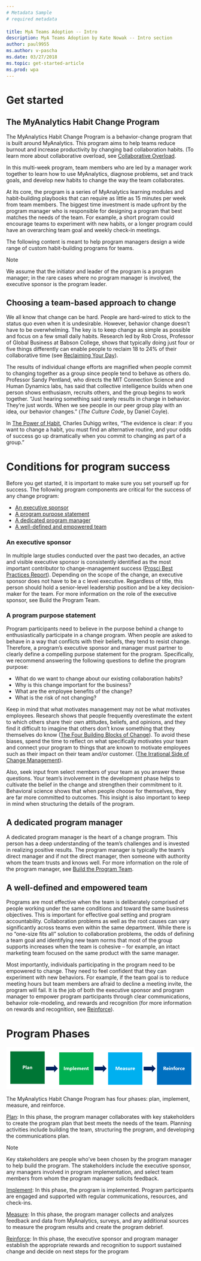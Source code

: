 ```yaml
---
# Metadata Sample
# required metadata

title: MyA Teams Adoption -- Intro
description: MyA Teams Adoption by Kate Nowak -- Intro section
author: paul9955
ms.author: v-pascha
ms.date: 03/27/2018
ms.topic: get-started-article
ms.prod: wpa
---
```


# Get started

## The MyAnalytics Habit Change Program

The MyAnalytics Habit Change Program is a behavior-change program that is built around MyAnalytics. This program aims to help teams reduce burnout and increase productivity by changing bad collaboration habits. (To learn more about collaborative overload, see [Collaborative Overload](https://hbr.org/2016/01/collaborative-overload).

In this multi-week program, team members who are led by a manager work together to learn how to use MyAnalytics, diagnose problems, set and track goals, and develop new habits to change the way the team collaborates.

At its core, the program is a series of MyAnalytics learning modules and habit-building playbooks that can require as little as 15 minutes per week from team members. The biggest time investment is made upfront by the program manager who is responsible for designing a program that best matches the needs of the team. For example, a short program could encourage teams to experiment with new habits, or a longer program could have an overarching team goal and weekly check-in meetings. 

The following content is meant to help program managers design a wide range of custom habit-building programs for teams. 

> [!Note] 
> We assume that the initiator and leader of the program is a program manager; in the rare cases where no program manager is involved, the executive sponsor is the program leader.

## Choosing a team-based approach to change

We all know that change can be hard. People are hard-wired to stick to the status quo even when it is undesirable. However, behavior change doesn’t have to be overwhelming. The key is to keep change as simple as possible and focus on a few small daily habits. Research led by Rob Cross, Professor of Global Business at Babson College, shows that typically doing just four or five things differently can enable people to reclaim 18 to 24% of their collaborative time (see [Reclaiming Your Day](https://www.robcross.org/wp-content/uploads/2017/10/reducing-collaborative-overload-how-efficient-collaborators-reclaim-time-connected-commons.pdf)).

The results of individual change efforts are magnified when people commit to changing together as a group since people tend to behave as others do. Professor Sandy Pentland, who directs the MIT Connection Science and Human Dynamics labs, has said that collective intelligence builds when one person shows enthusiasm, recruits others, and the group begins to work together. “Just hearing something said rarely results in change in behavior. They’re just words. When we see people in our peer group play with an idea, our behavior changes.” (_The Culture Code_, by Daniel Coyle<!-- Pg __-->).

In [The Power of Habit](http://charlesduhigg.com/additional-resources/), Charles Duhigg writes, “The evidence is clear: if you want to change a habit, you must find an alternative routine, and your odds of success go up dramatically when you commit to changing as part of a group.” 

# Conditions for program success

Before you get started, it is important to make sure you set yourself up for success. The following program components are critical for the success of any change program:

 * [An executive sponsor](Team-adopt-intro.md#an-executive-sponsor)
 * [A program purpose statement](Team-adopt-intro.md#a-program-purpose-statement)
 * [A dedicated program manager](Team-adopt-intro.md#a-dedicated-program-manager)
 * [A well-defined and empowered team](Team-adopt-intro.md#a-well-defined-and-empowered-team)

### An executive sponsor

In multiple large studies conducted over the past two decades, an active and visible executive sponsor is consistently identified as the most important contributor to change-management success ([Prosci Best Practices Report](https://www.prosci.com/bookstore/best-practices-in-change-management-2016-edition.html)). Depending on the scope of the change, an executive sponsor does not have to be a c level executive. Regardless of title, this person should hold a senior-level leadership position and be a key decision-maker for the team. For more information on the role of the executive sponsor, see Build the Program Team.

### A program purpose statement

Program participants need to believe in the purpose behind a change to enthusiastically participate in a change program. When people are asked to behave in a way that conflicts with their beliefs, they tend to resist change. Therefore, a program’s executive sponsor and manager must partner to clearly define a compelling purpose statement for the program. Specifically, we recommend answering the following questions to define the program purpose:

 * What do we want to change about our existing collaboration habits?
 * Why is this change important for the business?
 * What are the employee benefits of the change?
 * What is the risk of not changing?

Keep in mind that what motivates management may not be what motivates employees. Research shows that people frequently overestimate the extent to which others share their own attitudes, beliefs, and opinions, and they find it difficult to imagine that others don’t know something that they themselves do know ([The Four Building Blocks of Change](https://www.mckinsey.com/business-functions/organization/our-insights/the-four-building-blocks--of-change)). To avoid these biases, spend the time to reflect on what specifically motivates your team and connect your program to things that are known to motivate employees such as their impact on their team and/or customer. ([The Irrational Side of Change Management](https://www.mckinsey.com/business-functions/organization/our-insights/the-irrational-side-of-change-management)).

Also, seek input from select members of your team as you answer these questions. Your team’s involvement in the development phase helps to cultivate the belief in the change and strengthen their commitment to it. Behavioral science shows that when people choose for themselves, they are far more committed to outcomes. This insight is also important to keep in mind when structuring the details of the program.

## A dedicated program manager

A dedicated program manager is the heart of a change program. This person has a deep understanding of the team’s challenges and is invested in realizing positive results. The program manager is typically the team’s direct manager and if not the direct manager, then someone with authority whom the team trusts and knows well. For more information on the role of the program manager, see [Build the Program Team](Team-adopt-plan.md#build-the-program-team).

## A well-defined and empowered team

Programs are most effective when the team is deliberately comprised of people working under the same conditions and toward the same business objectives. This is important for effective goal setting and program accountability. Collaboration problems as well as the root causes can vary significantly across teams even within the same department. While there is no “one-size fits all” solution to collaboration problems, the odds of defining a team goal and identifying new team norms that most of  the group supports increases when the team is cohesive – for example, an intact marketing team focused on the same product with the same manager. 

Most importantly, individuals participating in the program need to be empowered to change. They need to feel confident that they can experiment with new behaviors. For example, if the team goal is to reduce meeting hours but team members are afraid to decline a meeting invite, the program will fail. It is the job of both the executive sponsor and program manager to empower program participants through clear communications, behavior role-modeling, and rewards and recognition (for more information on rewards and recognition, see [Reinforce](Team-adopt-reinforce.md)).

# Program Phases

<img src="../../../Images/Adopt-teams-1.png" alt="The four program phases">
 
The MyAnalytics Habit Change Program has four phases: plan, implement, measure, and reinforce.

[Plan](Team-adopt-plan.md): In this phase, the program manager collaborates with key stakeholders to create the program plan that best meets the needs of the team. Planning activities include building the team, structuring the program, and developing the communications plan.

  > [!Note] 
  > Key stakeholders are people who’ve been chosen by the program manager to help build the program. The stakeholders include the executive sponsor, any managers involved in program implementation, and select team members from whom the program manager solicits feedback. 

[Implement](Team-adopt-implement.md): In this phase, the program is implemented. Program participants are engaged and supported with regular communications, resources, and check-ins.

[Measure](Team-adopt-measure.md): In this phase, the program manager collects and analyzes feedback and data from MyAnalytics, surveys, and any additional sources to measure the program results and create the program debrief.

[Reinforce](Team-adopt-reinforce.md): In this phase, the executive sponsor and program manager establish the appropriate rewards and recognition to support sustained change and decide on next steps for the program 
